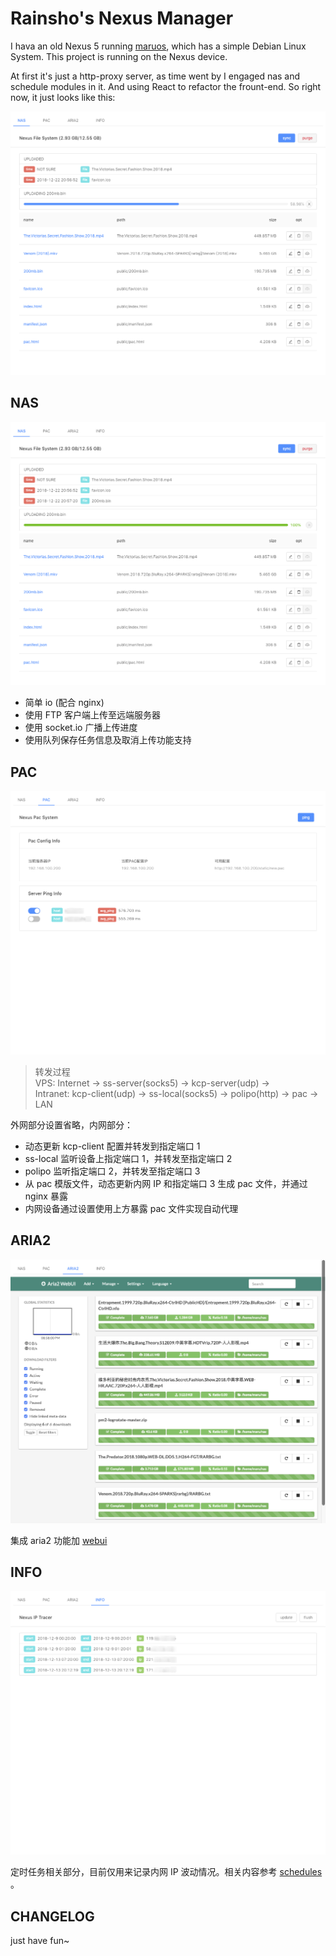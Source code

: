 # Rainsho's Nexus Manager

I hava an old Nexus 5 running [maruos](https://maruos.com/#/), which has a simple Debian Linux System. This project is running on the Nexus device.

At first it's just a http-proxy server, as time went by I engaged nas and schedule modules in it. And using React to refactor the frount-end. So right now, it just looks like this:

![pic_001](./pics/pic_001.png)

## NAS

![pic_002](./pics/pic_002.png)

- 简单 io (配合 nginx)
- 使用 FTP 客户端上传至远端服务器
- 使用 socket.io 广播上传进度
- 使用队列保存任务信息及取消上传功能支持

## PAC

![pic_003](./pics/pic_003.png)

> 转发过程  
> VPS: Internet → ss-server(socks5) → kcp-server(udp) →  
> Intranet: kcp-client(udp) → ss-local(socks5) → polipo(http) → pac → LAN

外网部分设置省略，内网部分：

- 动态更新 kcp-client 配置并转发到指定端口 1
- ss-local 监听设备上指定端口 1，并转发至指定端口 2
- polipo 监听指定端口 2，并转发至指定端口 3
- 从 pac 模版文件，动态更新内网 IP 和指定端口 3 生成 pac 文件，并通过 nginx 暴露
- 内网设备通过设置使用上方暴露 pac 文件实现自动代理

## ARIA2

![pic_004](./pics/pic_004.png)

集成 aria2 功能加 [webui](https://github.com/ziahamza/webui-aria2)

## INFO

![pic_005](./pics/pic_005.png)

定时任务相关部分，目前仅用来记录内网 IP 波动情况。相关内容参考 [schedules](./schedules) 。

## CHANGELOG

just have fun~
